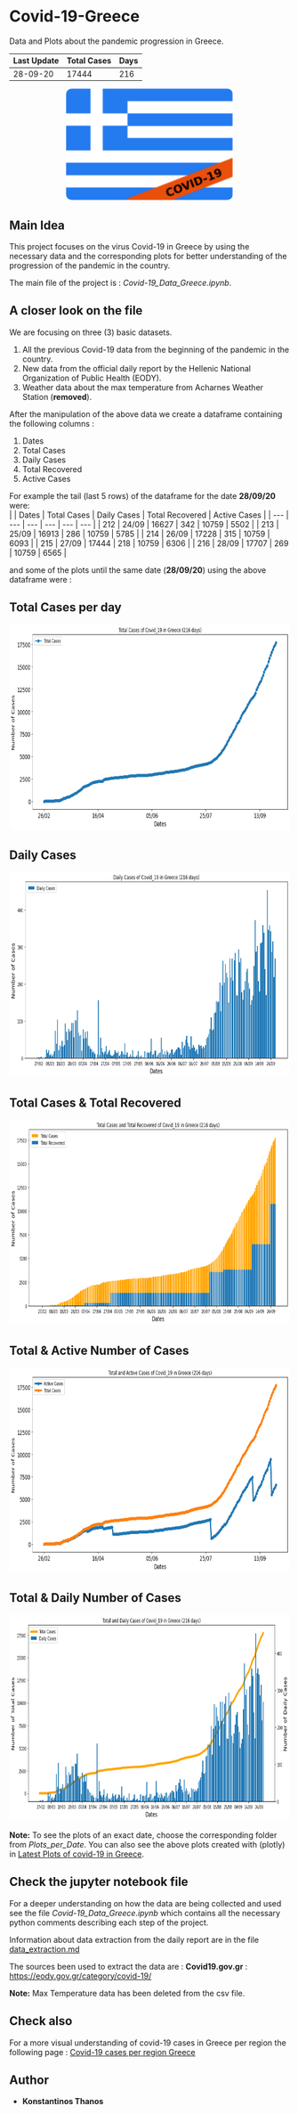 # Covid-19-Greece
Data and Plots about the pandemic progression in Greece. 

| Last Update | Total Cases | Days |
|     ---     |     ---     |  --- |
|  28-09-20   |    17444    |  216 |

<p align="center">
  <img width="300" height="200" src="imgs/flag.png" style="border-radius:10px;">
</p>

## Main Idea
This project focuses on the virus Covid-19 in Greece by using the necessary data and the corresponding plots for better understanding of the progression of the pandemic in the country.

The main file of the project is : *Covid-19_Data_Greece.ipynb*.  

## A closer look on the file

We are focusing on three (3) basic datasets.

1. All the previous Covid-19 data from the beginning of the pandemic in the country.
2. New data from the official daily report by the Hellenic National Organization of Public Health (EODY).
3. Weather data about the max temperature from Acharnes Weather Station (**removed**).

After the manipulation of the above data we create a dataframe containing the following columns :

1. Dates
2. Total Cases
3. Daily Cases
4. Total Recovered
5. Active Cases

For example the tail (last 5 rows) of the dataframe for the date **28/09/20** were:  
|       |     Dates   |	Total Cases |	Daily Cases | Total Recovered | Active Cases | 
|  ---  |      ---    |     ---     |     ---    |       ---        |      ---     |
|  212  |    24/09    |   16627     |    342     |      10759       |      5502    |
|  213  |    25/09    |   16913     |    286     |      10759       |      5785    |
|  214  |    26/09    |   17228     |    315     |      10759       |      6093    |
|  215  |    27/09    |   17444     |    218     |      10759       |      6306    |
|  216  |    28/09    |   17707     |    269     |      10759       |      6565    |

and some of the plots until the same date (**28/09/20**) using the above dataframe were :
## Total Cases per day
<p align="center">
  <img width="750" height="370" src="Plots_per_Date/Plots_for_28-09-2020/TotalCases_28-09-2020.png">
</p>

## Daily Cases
<p align="center">
  <img width="750" height="370" src="Plots_per_Date/Plots_for_28-09-2020/DailyCasesBars_28-09-2020.png">
</p>

## Total Cases & Total Recovered
<p align="center">
  <img width="750" height="370" src="Plots_per_Date/Plots_for_28-09-2020/TotalCases_Recovered_28-09-2020.png">
</p>

## Total & Active Number of Cases
<p align="center">
  <img width="750" height="370" src="Plots_per_Date/Plots_for_28-09-2020/Total_ActiveCases_28-09-2020.png">
</p>

## Total & Daily Number of Cases
<p align="center">
  <img width="750" height="370" src="Plots_per_Date/Plots_for_28-09-2020/TotalDaily_28-09-2020.png">
</p>

**Note:** To see the plots of an exact date, choose the corresponding folder from *Plots_per_Date*.
You can also see the above plots created with (plotly) in [Latest Plots of covid-19 in Greece](https://kostasthanos.github.io/svg_map_cases/Data_Plots/Categories/greek_plots.html).

## Check the jupyter notebook file
For a deeper understanding on how the data are being collected and used see the file *Covid-19_Data_Greece.ipynb* which contains all the necessary python comments describing each step of the project. 

Information about data extraction from the daily report are in the file [data_extraction.md](https://github.com/kostasthanos/Covid-19-Greece/blob/master/data_extraction.md)

The sources been used to extract the data are : 
**Covid19.gov.gr** : https://eody.gov.gr/category/covid-19/

**Note:** Max Temperature data has been deleted from the csv file.

## Check also 
For a more visual understanding of covid-19 cases in Greece per region the following page : 
[Covid-19 cases per region Greece](https://kostasthanos.github.io/svg_map_cases/regions_index.html)

## Author
* **Konstantinos Thanos**
